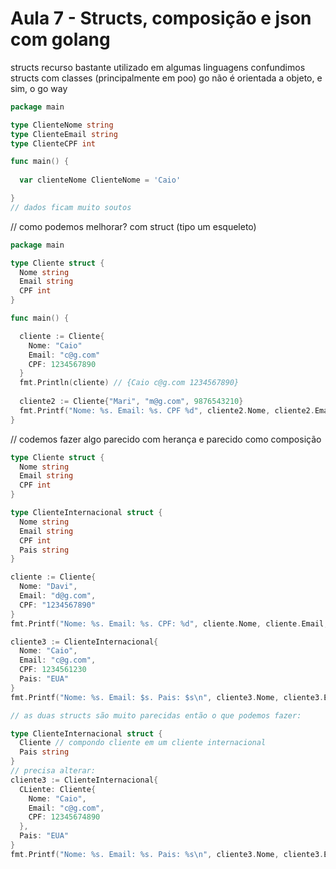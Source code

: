 # Aula 7 - Structs, composição e json com golang

structs
recurso bastante utilizado em algumas linguagens
confundimos structs com classes (principalmente em poo)
go não é orientada a objeto, e sim, o go way

```go
package main

type ClienteNome string
type ClienteEmail string
type ClienteCPF int

func main() {
  
  var clienteNome ClienteNome = 'Caio'

}
// dados ficam muito soutos
```

// como podemos melhorar? com struct (tipo um esqueleto)
```go
package main

type Cliente struct {
  Nome string
  Email string
  CPF int
}

func main() {

  cliente := Cliente{
    Nome: "Caio"
    Email: "c@g.com"
    CPF: 1234567890
  }
  fmt.Println(cliente) // {Caio c@g.com 1234567890}
  
  cliente2 := Cliente{"Mari", "m@g.com", 9876543210}
  fmt.Printf("Nome: %s. Email: %s. CPF %d", cliente2.Nome, cliente2.Email, cliente2.CPF) // Nome: .... Email: .... CPF: ....
}
```

// codemos fazer algo parecido com herança e parecido como composição
```go
type Cliente struct {
  Nome string
  Email string
  CPF int
}

type ClienteInternacional struct {
  Nome string
  Email string
  CPF int
  Pais string
}

cliente := Cliente{
  Nome: "Davi",
  Email: "d@g.com",
  CPF: "1234567890"
}
fmt.Printf("Nome: %s. Email: %s. CPF: %d", cliente.Nome, cliente.Email, cliente.CPF)

cliente3 := ClienteInternacional{
  Nome: "Caio",
  Email: "c@g.com",
  CPF: 1234561230
  Pais: "EUA"
}
fmt.Printf("Nome: %s. Email: $s. Pais: $s\n", cliente3.Nome, cliente3.Email, cliente3.Pais)

// as duas structs são muito parecidas então o que podemos fazer:

type ClienteInternacional struct {
  Cliente // compondo cliente em um cliente internacional
  Pais string
}
// precisa alterar:
cliente3 := ClienteInternacional{
  CLiente: Cliente{
    Nome: "Caio",
    Email: "c@g.com",
    CPF: 12345674890
  },
  Pais: "EUA"
}
fmt.Printf("Nome: %s. Email: %s. Pais: %s\n", cliente3.Nome, cliente3.Email, cliente3.Pais) // voce chama pais dessa forma como se fosse herança
```

````